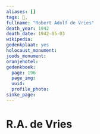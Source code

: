 ```yaml
---
aliases: []
tags: 👤, 
fullname: "Robert Adolf de Vries"
death_year: 1942
death_date: 1942-05-03
wikipedia:
gedenkplaat: yes
holocaust_monument:
joods_monument:
oranjehotel:
gedenkboek:
  page: 196
  page_img: 
  uuid: 
  profile_photo: 
sinke_page:
---
```


# R.A. de Vries
